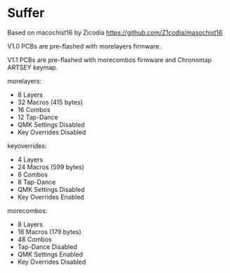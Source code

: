 # Suffer

Based on macochist16 by Zicodia https://github.com/Z1codia/masochist16

V1.0 PCBs are pre-flashed with morelayers firmware.

V1.1 PCBs are pre-flashed with morecombos firmware and Chronomap ARTSEY keymap.

morelayers:
 - 8 Layers
 - 32 Macros (415 bytes)
 - 16 Combos
 - 12 Tap-Dance
 - QMK Settings Disabled
 - Key Overrides Disabled

keyoverrides:
 - 4 Layers
 - 24 Macros (599 bytes)
 - 8 Combos
 - 8 Tap-Dance
 - QMK Settings Disabled
 - Key Overrides Enabled

morecombos:
 - 8 Layers
 - 16 Macros (179 bytes)
 - 48 Combos
 - Tap-Dance Disabled
 - QMK Settings Enabled
 - Key Overrides Disabled
